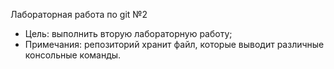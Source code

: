 
Лабораторная работа по git №2

- Цель: выполнить вторую лабораторную работу;
- Примечания: репозиторий хранит файл, которые выводит различные консольные команды.
